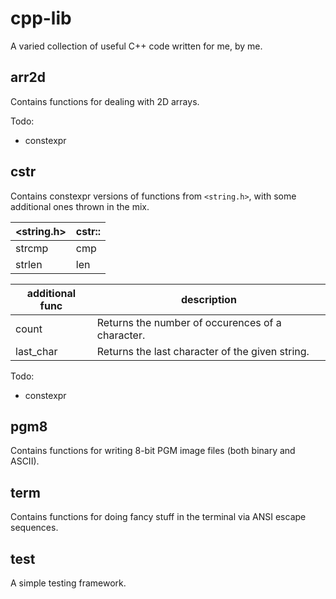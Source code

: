 # cpp-lib

A varied collection of useful C++ code written for me, by me.

## arr2d

Contains functions for dealing with 2D arrays.

Todo:
- constexpr

## cstr

Contains constexpr versions of functions from `<string.h>`, with some additional ones thrown in the mix.

| <string.h> | cstr:: |
| ---------- | ------ |
| strcmp     | cmp    |
| strlen     | len    |

| additional func | description |
| --------------- | ----------- |
| count           | Returns the number of occurences of a character. |
| last_char       | Returns the last character of the given string. |

Todo:
- constexpr

## pgm8

Contains functions for writing 8-bit PGM image files (both binary and ASCII).

## term

Contains functions for doing fancy stuff in the terminal via ANSI escape sequences.

## test

A simple testing framework.
